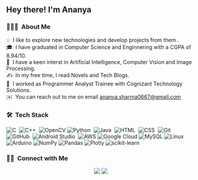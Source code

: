 
<h2>Hey there! I'm Ananya</h2>


### 👨🏻‍💻 &nbsp;About Me

💡 &nbsp;I like to explore new technologies and develop projects from them .\
🎓 &nbsp;I have graduated in Computer Science and Enginnering with a CGPA of 8.94/10.\
🌱 &nbsp;I have a keen interst in Artificial Intelligence, Computer Vision and Image Processing.\
✍️ &nbsp;In my free time, I read Novels and Tech Blogs.\
🌱 &nbsp;I worked as Programmer Analyst Trainee with Cognizant Technology Solutions. \
✉️ &nbsp;You can reach out to me on email ananya.sharma0667@gmail.com 



### 🛠 &nbsp;Tech Stack


![C](https://img.shields.io/badge/-C-05122A?style=flat&logo=C&logoColor=A8B9CC)&nbsp;
![C++](https://img.shields.io/badge/-C++-05122A?style=flat&logo=C%2B%2B&logoColor=00599C)&nbsp;
![OpenCV](https://img.shields.io/badge/opencv-%23white.svg?style=for-the-badge&logo=opencv&logoColor=white)
![Python](https://img.shields.io/badge/-Python-05122A?style=flat&logo=python)&nbsp;
![Java](https://img.shields.io/badge/Java-ED8B00?style=for-the-badge&logo=java&logoColor=white)&nbsp;
![HTML](https://img.shields.io/badge/-HTML-05122A?style=flat&logo=HTML5)&nbsp;
![CSS](https://img.shields.io/badge/-CSS-05122A?style=flat&logo=CSS3&logoColor=1572B6)&nbsp;
![Git](https://img.shields.io/badge/-Git-05122A?style=flat&logo=git)&nbsp;
![GitHub](https://img.shields.io/badge/-GitHub-05122A?style=flat&logo=github)&nbsp;
![Android Studio](https://img.shields.io/badge/Android%20Studio-3DDC84.svg?style=for-the-badge&logo=android-studio&logoColor=white)&nbsp;
![AWS](https://img.shields.io/badge/AWS-%23FF9900.svg?style=for-the-badge&logo=amazon-aws&logoColor=white)
![Google Cloud](https://img.shields.io/badge/GoogleCloud-%234285F4.svg?style=for-the-badge&logo=google-cloud&logoColor=white)
![MySQL](https://img.shields.io/badge/mysql-%2300f.svg?style=for-the-badge&logo=mysql&logoColor=white)
![Linux](https://img.shields.io/badge/Linux-FCC624?style=for-the-badge&logo=linux&logoColor=black)
![Arduino](https://img.shields.io/badge/-Arduino-00979D?style=for-the-badge&logo=Arduino&logoColor=white)
![NumPy](https://img.shields.io/badge/numpy-%23013243.svg?style=for-the-badge&logo=numpy&logoColor=white)
![Pandas](https://img.shields.io/badge/pandas-%23150458.svg?style=for-the-badge&logo=pandas&logoColor=white)
![Plotly](https://img.shields.io/badge/Plotly-%233F4F75.svg?style=for-the-badge&logo=plotly&logoColor=white)
![scikit-learn](https://img.shields.io/badge/scikit--learn-%23F7931E.svg?style=for-the-badge&logo=scikit-learn&logoColor=white)



### 🤝🏻 &nbsp;Connect with Me

<p align="center">
<a href="https://linkedin.com/in/AnanyaSharma0667">
 <img src="https://img.shields.io/badge/LinkedIn-0077B5?style=for-the-badge&logo=linkedin&logoColor=white"/></a>
<a href="ananya.sharma0667@gmail.com"><img src="https://img.shields.io/badge/Gmail-D14836?style=for-the-badge&logo=gmail&logoColor=white"/></a>
</p>

